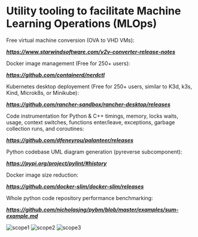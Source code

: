 # Utility tooling to facilitate Machine Learning Operations (MLOps)

Free virtual machine conversion (OVA to VHD VMs):

  ***https://www.starwindsoftware.com/v2v-converter-release-notes***

Docker image management (Free for 250+ users):

***https://github.com/containerd/nerdctl***

Kubernetes desktop deployement (Free for 250+ users, similar to K3d, k3s, Kind, Microk8s, or Minikube):

***https://github.com/rancher-sandbox/rancher-desktop/releases***

Code instrumentation for Python & C++ timings, memory, locks waits, usage, context switches, functions enter/leave, exceptions, garbage collection runs, and coroutines:

***https://github.com/dfeneyrou/palanteer/releases***

Python codebase UML diagram generation (pyreverse subcomponent):

***https://pypi.org/project/pylint/#history***

Docker image size reduction:

***https://github.com/docker-slim/docker-slim/releases***

Whole python code repository performance benchmarking:

***https://github.com/nicholasjng/pybm/blob/master/examples/sum-example.md***

![scope1](https://user-images.githubusercontent.com/4974054/138390158-4314b253-8973-4126-bf73-f2e4312980ea.png)
![scope2](https://user-images.githubusercontent.com/4974054/138390163-52be90a2-54c6-4258-8671-51c0851ac4f6.png)
![scope3](https://user-images.githubusercontent.com/4974054/138390171-18fd9131-3991-4763-a6ee-203e90b002b9.png)

